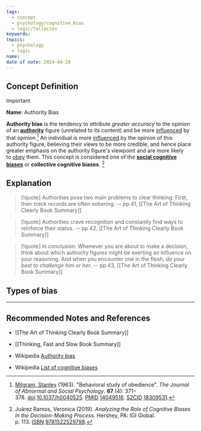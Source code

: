 ```yaml
---
tags:
  - concept
  - psychology/cognitive_bias
  - logic/fallacies
keywords: 
topics:
  - psychology
  - logic
name: 
date of note: 2024-04-28
---
```


## Concept Definition

>[!important]
>**Name**:  Authority Bias
>
>**Authority bias** is the tendency to *attribute greater accuracy* to the opinion of an [**authority**](https://en.wikipedia.org/wiki/Authority_(sociology) "Authority (sociology)") figure (unrelated to its content) and be more [influenced](https://en.wikipedia.org/wiki/Social_influence "Social influence") by that opinion.[^1] An individual is more [influenced](https://en.wikipedia.org/wiki/Social_influence "Social influence") by the opinion of this authority figure, believing their views to be more credible, and hence place greater emphasis on the authority figure's viewpoint and are more likely to [obey](https://en.wikipedia.org/wiki/Obedience_(human_behavior) "Obedience (human behavior)") them. This concept is considered one of the [**social cognitive biases**](https://en.wikipedia.org/wiki/List_of_cognitive_biases#Social "List of cognitive biases") or **collective cognitive biases**. [^2]


## Explanation

>[!quote]
>Authorities pose two main problems to clear thinking: First, their *track records* are often sobering.
>-- pp 41, [[The Art of Thinking Clearly Book Summary]]

>[!quote]
>Authorities crave recognition and constantly find ways to reinforce their status.
>-- pp 42, [[The Art of Thinking Clearly Book Summary]]

>[!quote]
>In conclusion: Whenever you are about to make a decision, think about which authority figures might be exerting an influence on your reasoning. And when you encounter one in the flesh, *do your best to challenge him or her*.
>-- pp 43, [[The Art of Thinking Clearly Book Summary]]


## Types of bias






-----------
##  Recommended Notes and References

- [[The Art of Thinking Clearly Book Summary]]
- [[Thinking, Fast and Slow Book Summary]]

- Wikipedia [Authority bias](https://en.wikipedia.org/wiki/Authority_bias)
- Wikipedia [List of cognitive biases](https://en.wikipedia.org/wiki/List_of_cognitive_biases)

[^1]: [Milgram, Stanley](https://en.wikipedia.org/wiki/Stanley_Milgram "Stanley Milgram") (1963). "Behavioral study of obedience". _The Journal of Abnormal and Social Psychology_. **67** (4): 371–378. [doi](https://en.wikipedia.org/wiki/Doi_(identifier) "Doi (identifier)"):[10.1037/h0040525](https://doi.org/10.1037%2Fh0040525). [PMID](https://en.wikipedia.org/wiki/PMID_(identifier) "PMID (identifier)") [14049516](https://pubmed.ncbi.nlm.nih.gov/14049516). [S2CID](https://en.wikipedia.org/wiki/S2CID_(identifier) "S2CID (identifier)") [18309531](https://api.semanticscholar.org/CorpusID:18309531).

[^2]: Juárez Ramos, Veronica (2019). _Analyzing the Role of Cognitive Biases in the Decision-Making Process_. Hershey, PA: IGI Global. p. 113. [ISBN](https://en.wikipedia.org/wiki/ISBN_(identifier) "ISBN (identifier)") [9781522529798](https://en.wikipedia.org/wiki/Special:BookSources/9781522529798 "Special:BookSources/9781522529798").

